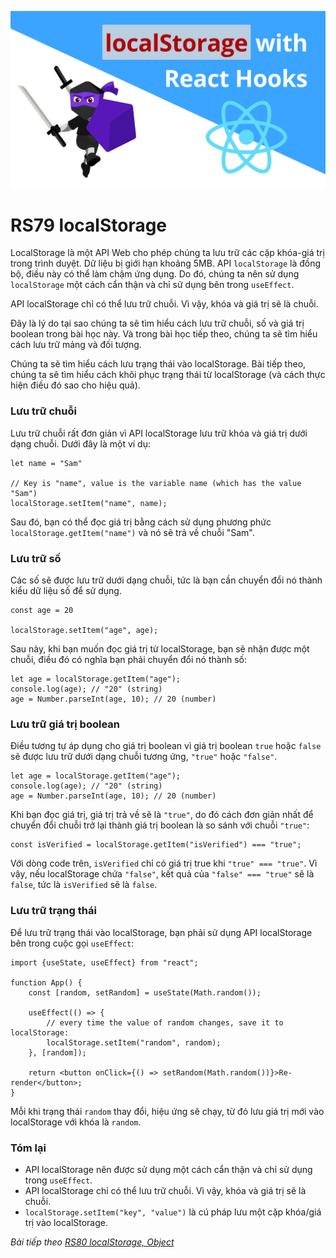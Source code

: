 ![Create-HTML-1](images/localStorage.png) 

# RS79 localStorage

LocalStorage là một API Web cho phép chúng ta lưu trữ các cặp khóa-giá trị trong trình duyệt. Dữ liệu bị giới hạn khoảng 5MB. API `localStorage` là đồng bộ, điều này có thể làm chậm ứng dụng. Do đó, chúng ta nên sử dụng `localStorage` một cách cẩn thận và chỉ sử dụng bên trong `useEffect`.

API localStorage chỉ có thể lưu trữ chuỗi. Vì vậy, khóa và giá trị sẽ là chuỗi.

Đây là lý do tại sao chúng ta sẽ tìm hiểu cách lưu trữ chuỗi, số và giá trị boolean trong bài học này. Và trong bài học tiếp theo, chúng ta sẽ tìm hiểu cách lưu trữ mảng và đối tượng.

Chúng ta sẽ tìm hiểu cách lưu trạng thái vào localStorage. Bài tiếp theo, chúng ta sẽ tìm hiểu cách khôi phục trạng thái từ localStorage (và cách thực hiện điều đó sao cho hiệu quả).

### Lưu trữ chuỗi

Lưu trữ chuỗi rất đơn giản vì API localStorage lưu trữ khóa và giá trị dưới dạng chuỗi. Dưới đây là một ví dụ:

```
let name = "Sam"

// Key is "name", value is the variable name (which has the value "Sam")
localStorage.setItem("name", name);
```

Sau đó, bạn có thể đọc giá trị bằng cách sử dụng phương phức `localStorage.getItem("name")` và nó sẽ trả về chuỗi "Sam".

### Lưu trữ số

Các số sẽ được lưu trữ dưới dạng chuỗi, tức là bạn cần chuyển đổi nó thành kiểu dữ liệu số để sử dụng.

```
const age = 20

localStorage.setItem("age", age);
```

Sau này, khi bạn muốn đọc giá trị từ localStorage, bạn sẽ nhận được một chuỗi, điều đó có nghĩa bạn phải chuyển đổi nó thành số:

```
let age = localStorage.getItem("age");
console.log(age); // "20" (string)
age = Number.parseInt(age, 10); // 20 (number)
```

### Lưu trữ giá trị boolean

Điều tương tự áp dụng cho giá trị boolean vì giá trị boolean `true` hoặc `false` sẽ được lưu trữ dưới dạng chuỗi tương ứng, `"true"` hoặc `"false"`.

```
let age = localStorage.getItem("age");
console.log(age); // "20" (string)
age = Number.parseInt(age, 10); // 20 (number)
```

Khi bạn đọc giá trị, giá trị trả về sẽ là `"true"`, do đó cách đơn giản nhất để chuyển đổi chuỗi trở lại thành giá trị boolean là so sánh với chuỗi `"true"`:

```
const isVerified = localStorage.getItem("isVerified") === "true";
```

Với dòng code trên, `isVerified` chỉ có giá trị true khi `"true" === "true"`. Vì vậy, nếu localStorage chứa `"false"`, kết quả của `"false" === "true"` sẽ là `false`, tức là `isVerified` sẽ là `false`.

### Lưu trữ trạng thái

Để lưu trữ trạng thái vào localStorage, bạn phải sử dụng API localStorage bên trong cuộc gọi `useEffect`:

```
import {useState, useEffect} from "react";

function App() {
    const [random, setRandom] = useState(Math.random());

    useEffect(() => {
        // every time the value of random changes, save it to localStorage:
        localStorage.setItem("random", random);
    }, [random]);

    return <button onClick={() => setRandom(Math.random())}>Re-render</button>;
}
```

Mỗi khi trạng thái `random` thay đổi, hiệu ứng sẽ chạy, từ đó lưu giá trị mới vào localStorage với khóa là `random`. 

### Tóm lại

- API localStorage nên được sử dụng một cách cẩn thận và chỉ sử dụng trong `useEffect`.
- API localStorage chỉ có thể lưu trữ chuỗi. Vì vậy, khóa và giá trị sẽ là chuỗi.
- `localStorage.setItem("key", "value")` là cú pháp lưu một cặp khóa/giá trị vào localStorage.


*Bài tiếp theo [RS80 localStorage, Object ](/lesson/session/session_080_localStorage_object.md)*